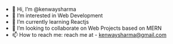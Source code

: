 - 👋 Hi, I’m @kenwaysharma
- 👀 I’m interested in Web Development
- 🌱 I’m currently learning Reactjs
- 💞️ I’m looking to collaborate on Web Projects based on MERN 
- 📫 How to reach me: reach me at - kenwaysharma@gmail.com

<!---
kenwaysharma/kenwaysharma is a ✨ special ✨ repository because its `README.md` (this file) appears on your GitHub profile.
You can click the Preview link to take a look at your changes.
--->
